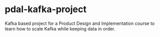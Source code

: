 # pdal-kafka-project
Kafka based project for a Product Design and Implementation course to learn how to scale Kafka while keeping data in order.
